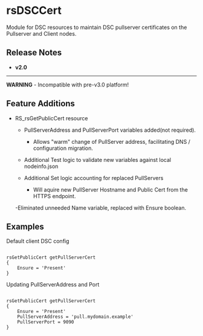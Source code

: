 rsDSCCert
===========
Module for DSC resources to maintain DSC pullserver certificates on the Pullserver and Client nodes.


Release Notes
-------------


- **v2.0**
----------

**WARNING** - Incompatible with pre-v3.0 platform!

Feature Additions
-----------------

- RS_rsGetPublicCert resource
	- PullServerAddress and PullServerPort variables added(not required).
		- Allows "warm" change of PullServer address, facilitating DNS / configuration migration.

	- Additional Test logic to validate new variables against local nodeinfo.json

	- Additional Set logic accounting for replaced PullServers
		- Will aquire new PullServer Hostname and Public Cert from the HTTPS endpoint.

	-Eliminated unneeded Name variable, replaced with Ensure boolean.



Examples
--------

Default client DSC config
<pre><code>
rsGetPublicCert getPullServerCert
{
	Ensure = 'Present'
}
</code></pre>

Updating PullServerAddress and Port
<pre><code>
rsGetPublicCert getPullServerCert
{
	Ensure = 'Present'
	PullServerAddress = 'pull.mydomain.example'
	PullServerPort = 9090
}
</code></pre>